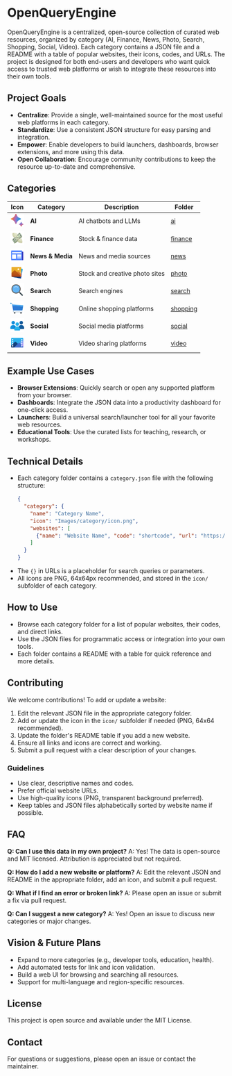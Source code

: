 # OpenQueryEngine

OpenQueryEngine is a centralized, open-source collection of curated web resources, organized by category (AI, Finance, News, Photo, Search, Shopping, Social, Video). Each category contains a JSON file and a README with a table of popular websites, their icons, codes, and URLs. The project is designed for both end-users and developers who want quick access to trusted web platforms or wish to integrate these resources into their own tools.

## Project Goals
- **Centralize**: Provide a single, well-maintained source for the most useful web platforms in each category.
- **Standardize**: Use a consistent JSON structure for easy parsing and integration.
- **Empower**: Enable developers to build launchers, dashboards, browser extensions, and more using this data.
- **Open Collaboration**: Encourage community contributions to keep the resource up-to-date and comprehensive.

## Categories

| Icon | Category | Description | Folder |
|------|----------|-------------|--------|
| <img src="ai/icon/ai.png" width="32"/> | **AI** | AI chatbots and LLMs | [ai](./ai) |
| <img src="finance/icon/finance.png" width="32"/> | **Finance** | Stock & finance data | [finance](./finance) |
| <img src="news/icon/news.png" width="32"/> | **News & Media** | News and media sources | [news](./news) |
| <img src="photo/icon/photo.png" width="32"/> | **Photo** | Stock and creative photo sites | [photo](./photo) |
| <img src="search/icon/search.png" width="32"/> | **Search** | Search engines | [search](./search) |
| <img src="shopping/icon/shop.png" width="32"/> | **Shopping** | Online shopping platforms | [shopping](./shopping) |
| <img src="social/icon/social.png" width="32"/> | **Social** | Social media platforms | [social](./social) |
| <img src="video/icon/video.png" width="32"/> | **Video** | Video sharing platforms | [video](./video) |

## Example Use Cases
- **Browser Extensions**: Quickly search or open any supported platform from your browser.
- **Dashboards**: Integrate the JSON data into a productivity dashboard for one-click access.
- **Launchers**: Build a universal search/launcher tool for all your favorite web resources.
- **Educational Tools**: Use the curated lists for teaching, research, or workshops.

## Technical Details
- Each category folder contains a `category.json` file with the following structure:
  ```json
  {
    "category": {
      "name": "Category Name",
      "icon": "Images/category/icon.png",
      "websites": [
        {"name": "Website Name", "code": "shortcode", "url": "https://example.com/?q={}", "icon": "Images/category/website.png"}
      ]
    }
  }
  ```
- The `{}` in URLs is a placeholder for search queries or parameters.
- All icons are PNG, 64x64px recommended, and stored in the `icon/` subfolder of each category.

## How to Use
- Browse each category folder for a list of popular websites, their codes, and direct links.
- Use the JSON files for programmatic access or integration into your own tools.
- Each folder contains a README with a table for quick reference and more details.

## Contributing
We welcome contributions! To add or update a website:

1. Edit the relevant JSON file in the appropriate category folder.
2. Add or update the icon in the `icon/` subfolder if needed (PNG, 64x64 recommended).
3. Update the folder's README table if you add a new website.
4. Ensure all links and icons are correct and working.
5. Submit a pull request with a clear description of your changes.

### Guidelines
- Use clear, descriptive names and codes.
- Prefer official website URLs.
- Use high-quality icons (PNG, transparent background preferred).
- Keep tables and JSON files alphabetically sorted by website name if possible.

## FAQ
**Q: Can I use this data in my own project?**
A: Yes! The data is open-source and MIT licensed. Attribution is appreciated but not required.

**Q: How do I add a new website or platform?**
A: Edit the relevant JSON and README in the appropriate folder, add an icon, and submit a pull request.

**Q: What if I find an error or broken link?**
A: Please open an issue or submit a fix via pull request.

**Q: Can I suggest a new category?**
A: Yes! Open an issue to discuss new categories or major changes.

## Vision & Future Plans
- Expand to more categories (e.g., developer tools, education, health).
- Add automated tests for link and icon validation.
- Build a web UI for browsing and searching all resources.
- Support for multi-language and region-specific resources.

## License
This project is open source and available under the MIT License.

## Contact
For questions or suggestions, please open an issue or contact the maintainer.
